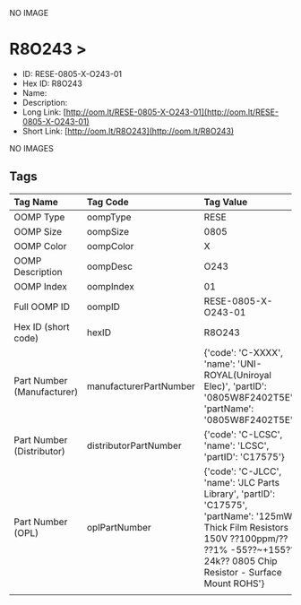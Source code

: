 


  
NO IMAGE  
# R8O243 > 

- ID: RESE-0805-X-O243-01
- Hex ID: R8O243
- Name: 
- Description: 
- Long Link: [http://oom.lt/RESE-0805-X-O243-01](http://oom.lt/RESE-0805-X-O243-01)
- Short Link: [http://oom.lt/R8O243](http://oom.lt/R8O243)
  
NO IMAGES  
## Tags
  

|Tag Name|Tag Code|Tag Value|
| :--- | :--- | :--- |
|OOMP Type|oompType|RESE|
|OOMP Size|oompSize|0805|
|OOMP Color|oompColor|X|
|OOMP Description|oompDesc|O243|
|OOMP Index|oompIndex|01|
|Full OOMP ID|oompID|RESE-0805-X-O243-01|
|Hex ID (short code)|hexID|R8O243|
|Part Number (Manufacturer)|manufacturerPartNumber|{'code': 'C-XXXX', 'name': 'UNI-ROYAL(Uniroyal Elec)', 'partID': '0805W8F2402T5E', 'partName': '0805W8F2402T5E'}|
|Part Number (Distributor)|distributorPartNumber|{'code': 'C-LCSC', 'name': 'LCSC', 'partID': 'C17575'}|
|Part Number (OPL)|oplPartNumber|{'code': 'C-JLCC', 'name': 'JLC Parts Library', 'partID': 'C17575', 'partName': '125mW Thick Film Resistors 150V ??100ppm/?? ??1% -55??~+155?? 24k?? 0805  Chip Resistor - Surface Mount ROHS'}|
||||
